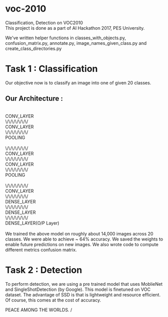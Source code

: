 # voc-2010
Classification, Detection on VOC2010
<br>
This project is done as a part of AI Hackathon 2017, PES University.
<br>

We've written helper functions in classes_with_objects.py, confusion_matrix.py, annotate.py, image_names_given_class.py and create_class_directories.py
# Task 1 : Classification
Our objective now is to classify an image into one of given 20 classes.

## Our Architecture :<br>

<br>
CONV_LAYER<br>
\/\/\/\/\/\/\/<br>
CONV_LAYER<br>
\/\/\/\/\/\/\/<br>
POOLING<br><br>
\/\/\/\/\/\/\/<br>
CONV_LAYER<br>
\/\/\/\/\/\/\/<br>
CONV_LAYER<br>
\/\/\/\/\/\/\/<br>
POOLING<br><br>
\/\/\/\/\/\/\/<br>
CONV_LAYER<br>
\/\/\/\/\/\/\/<br>
DENSE_LAYER<br>
\/\/\/\/\/\/\/<br>
DENSE_LAYER<br>
\/\/\/\/\/\/\/<br>
DENSE_LAYER(O/P Layer)<br>
<br>
We trained the above model on roughly about 14,000 images across 20 classes. We were able to achieve ~ 64% accuracy. We saved the weights to enable future predictions on new images. We also wrote code to compute different metrics confusion matrix.<br>


# Task 2 : Detection
To perform detection, we are using a pre trained model that uses MoblieNet and SingleShotDetection (by Google). This model is finetuned on VOC dataset. The advantage of SSD is that is lightweight and resource efficient. Of course, this comes at the cost of accuracy.

PEACE AMONG THE WORLDS. \/  
